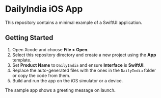 # DailyIndia iOS App

This repository contains a minimal example of a SwiftUI application.

## Getting Started

1. Open Xcode and choose **File > Open**.
2. Select this repository directory and create a new project using the **App** template.
3. Set **Product Name** to `DailyIndia` and ensure **Interface** is **SwiftUI**.
4. Replace the auto-generated files with the ones in the `DailyIndia` folder or copy the code from them.
5. Build and run the app on the iOS simulator or a device.

The sample app shows a greeting message on launch.
